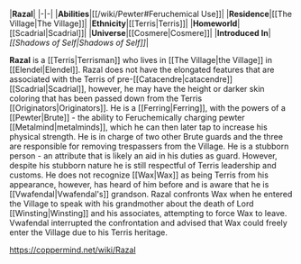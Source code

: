 |**Razal**|
|-|-|
|**Abilities**|[[/wiki/Pewter#Feruchemical Use]]|
|**Residence**|[[The Village\|The Village]]|
|**Ethnicity**|[[Terris\|Terris]]|
|**Homeworld**|[[Scadrial\|Scadrial]]|
|**Universe**|[[Cosmere\|Cosmere]]|
|**Introduced In**|*[[Shadows of Self\|Shadows of Self]]*|

**Razal** is a [[Terris\|Terrisman]] who lives in [[The Village\|the Village]] in [[Elendel\|Elendel]].
Razal does not have the elongated features that are associated with the Terris of pre-[[Catacendre\|catacendre]] [[Scadrial\|Scadrial]], however, he may have the height or darker skin coloring that has been passed down from the Terris [[Originators\|Originators]].
He is a [[Ferring\|Ferring]], with the powers of a [[Pewter\|Brute]] - the ability to Feruchemically charging pewter [[Metalmind\|metalminds]], which he can then later tap to increase his physical strength. He is in charge of two other Brute guards and the three are responsible for removing trespassers from the Village. He is a stubborn person - an attribute that is likely an aid in his duties as guard. However, despite his stubborn nature he is still respectful of Terris leadership and customs. He does not recognize [[Wax\|Wax]] as being Terris from his appearance, however, has heard of him before and is aware that he is [[Vwafendal\|Vwafendal's]] grandson.
Razal confronts Wax when he entered the Village to speak with his grandmother about the death of Lord [[Winsting\|Winsting]] and his associates, attempting to force Wax to leave. Vwafendal interrupted the confrontation and advised that Wax could freely enter the Village due to his Terris heritage.



https://coppermind.net/wiki/Razal